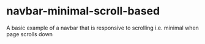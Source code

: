 # navbar-minimal-scroll-based
A basic example of a navbar that is responsive to scrolling i.e. minimal when page scrolls down
